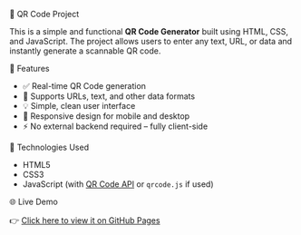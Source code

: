🔲 QR Code Project

This is a simple and functional **QR Code Generator** built using HTML, CSS, and JavaScript. The project allows users to enter any text, URL, or data and instantly generate a scannable QR code.

🚀 Features

* ✅ Real-time QR Code generation
* 📄 Supports URLs, text, and other data formats
* 💡 Simple, clean user interface
* 📱 Responsive design for mobile and desktop
* ⚡ No external backend required – fully client-side

🔧 Technologies Used

* HTML5
* CSS3
* JavaScript (with [QR Code API](https://goqr.me/api/) or `qrcode.js` if used)

🌐 Live Demo

👉 [Click here to view it on GitHub Pages](https://harshallathiya.github.io/QR_Code_Project_/bqr.html)
